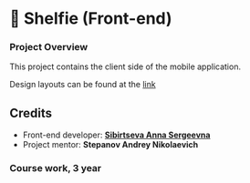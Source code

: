 # 🎨 Shelfie (Front-end)


### Project Overview

This project contains the client side of the mobile application.

Design layouts can be found at the [link](https://www.figma.com/file/0aQGfHeEaQghUIzXe42uRl/Shelfie?type=design&node-id=0-1&mode=design&t=3VUIbRwcTDvPATXS-0)


## Credits
* Front-end developer: [**Sibirtseva Anna Sergeevna**](https://github.com/AnnaSibirtseva)
* Project mentor: **Stepanov Andrey Nikolaevich**

### Course work, 3 year